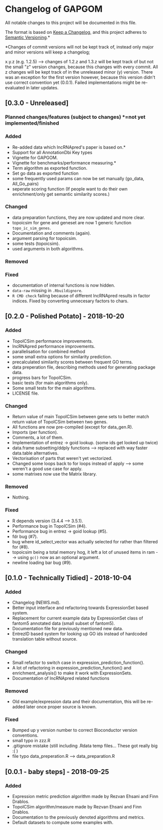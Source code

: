 # Changelog of GAPGOM
All notable changes to this project will be documented in this file.

The format is based on [Keep a Changelog](https://keepachangelog.com/en/1.0.0/),
and this project adheres to [Semantic Versioning](https://semver.org/spec/v2.0.0.html).\*

\*Changes of commit versions will not be kept track of, instead only major and minor versions will keep a changelog;

x.y.z (e.g. 1.2.5) --> changes of 1.2.z and 1.3.z will be kept track of but not the small "z" version changes, because this changes with every commit.
All z changes will be kept track of in the unreleased minor (y) version. There was an exception for the first version however, because this version didn't
use correct convention yet (0.0.1). Failed implementations might be re-evaluated in later updates.

## [0.3.0 - Unreleased]
### Planned changes/features (subject to changes) *=not yet implemented/finished
### Added
- Re-added data which lncRNApred's paper is based on.*
- Support for all AnnotationDbi Key types
- Vignette for GAPGOM.
- Vignette for benchmarks/performance measuring.*
- Term algorithm as exported function.
- Set go data as exported function
- some frequently used params can now be set manually (go_data, All_Go_pairs)
- seperate scoring function (If people want to do their own enrichment/only get semantic similarity scores.)
### Changed
- data preparation functions, they are now updated and more clear.
- topoicsim for gene and geneset are now 1 generic function `topo_ic_sim_genes`.
- Documentation and comments (again).
- argument parsing for topoicsim.
- some tests (topoicsim).
- used arguments in both algorithms.
### Removed
### Fixed
- documentation of internal functions is now hidden.
- `data-raw` missing in `.Rbuildignore`.
- `R CMD check` failing because of different lncRNApred results in factor indices. Fixed by converting unnecesary factors to chars.

## [0.2.0 - Polished Potato] - 2018-10-20
### Added
- TopoICSim performance improvements.
- lncRNApred performance improvements.
- parallelisation for combined method
- some small extra options for similarity prediction.
- precalculated similarity scores between frequent GO terms.
- data preperation file, describing methods used for generating package data.
- progress bars for TopoICSim.
- basic tests (for main algorithms only).
- Some small tests for the main algorithms.
- LICENSE file.
### Changed
- Return value of main TopoICSim between gene sets to better match return value of TopoICSim between two genes.
- All functions are now pre-compiled (except for data_gen.R).
- Imports (per function).
- Comments, a lot of them.
- Implementation of entrez -> goid lookup. (some ids get looked up twice)
- data.frame subsetting/ddply functions --> replaced with way faster data.table alternatives.
- Vectorisation of parts that weren't yet vectorized.
- Changed some loops back to for loops instead of apply --> some weren't a good use case for apply.
- some matrixes now use the Matrix library.
### Removed
- Nothing.
### Fixed
- R depends version (3.4.4 --> 3.5.1).
- Performance bug in TopoICSim (#4).
- Performance bug in entrez -> goid lookup (#5).
- fdr bug (#7).
- bug where id_select_vector was actually selected for rather than filtered for (#8).
- topoicsim being a total memory hog, it left a lot of unused items in ram --> using `gc()` now as an optional argument.
- newline loading bar bug (#9).


## [0.1.0 - Technically Tidied] - 2018-10-04
### Added
- Changelog (NEWS.md).
- Better input interface and refactoring towards ExpressionSet based system.
- Replacement for current example data by ExpressionSet class of fantom5 annotated data (small subset of fantom5).
- Documentation file for previously mentioned new data.
- EntrezID based system for looking up GO ids instead of hardcoded translation table without source.
### Changed
- Small refactor to switch case in expression_prediction_function().
- A lot of refactoring in expression_prediction_function() and enrichment_analysis() to make it work with ExpressionSets.
- Documentation of lncRNApred related functions
### Removed
- Old example/expression data and their documentation, this will be re-added later once proper source is known.
### Fixed
- Bumped up y version number to correct Bioconductor version conventions.
- small typo in zzz.R
- .gitignore mistake (still including .Rdata temp files... These got really big :( )
- file typo data_preperation.R --> data_preparation.R


## [0.0.1 - baby steps] - 2018-09-25
### Added
- Expression metric prediction algorithm made by Rezvan Ehsani and Finn Drablos.
- TopoICSim algorithm/measure made by Rezvan Ehsani and Finn Drablos.
- Documentation to the previously denoted algorithms and metrics.
- Default datasets to compute some examples with.